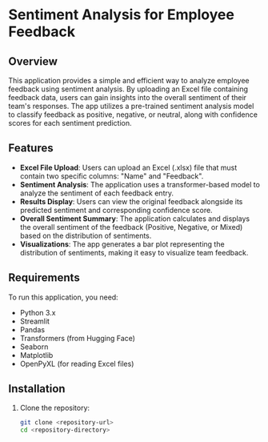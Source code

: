  
# Sentiment Analysis for Employee Feedback

## Overview
This application provides a simple and efficient way to analyze employee feedback using sentiment analysis. By uploading an Excel file containing feedback data, users can gain insights into the overall sentiment of their team's responses. The app utilizes a pre-trained sentiment analysis model to classify feedback as positive, negative, or neutral, along with confidence scores for each sentiment prediction.

## Features
- **Excel File Upload**: Users can upload an Excel (.xlsx) file that must contain two specific columns: "Name" and "Feedback".
- **Sentiment Analysis**: The application uses a transformer-based model to analyze the sentiment of each feedback entry.
- **Results Display**: Users can view the original feedback alongside its predicted sentiment and corresponding confidence score.
- **Overall Sentiment Summary**: The application calculates and displays the overall sentiment of the feedback (Positive, Negative, or Mixed) based on the distribution of sentiments.
- **Visualizations**: The app generates a bar plot representing the distribution of sentiments, making it easy to visualize team feedback.

## Requirements
To run this application, you need:
- Python 3.x
- Streamlit
- Pandas
- Transformers (from Hugging Face)
- Seaborn
- Matplotlib
- OpenPyXL (for reading Excel files)

## Installation
1. Clone the repository:
   ```bash
   git clone <repository-url>
   cd <repository-directory>
